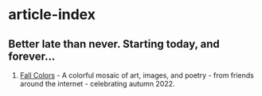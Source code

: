 # article-index
Better late than never. Starting today, and forever...
---
1. [Fall Colors](https://dougvos.wordpress.com/2022/10/03/fall-colors/) - A colorful mosaic of art, images, and poetry - from friends around the internet - celebrating autumn 2022.
